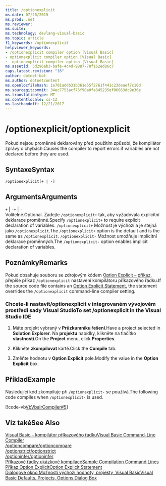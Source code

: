```yaml
---
title: /optionexplicit
ms.date: 07/20/2015
ms.prod: .net
ms.reviewer: 
ms.suite: 
ms.technology: devlang-visual-basic
ms.topic: article
f1_keywords: /optionexplicit
helpviewer_keywords:
- /optionexplicit compiler option [Visual Basic]
- optionexplicit compiler option [Visual Basic]
- -optionexplicit compiler option [Visual Basic]
ms.assetid: 5d296ab3-bafe-4c4d-9887-78f162ed86c7
caps.latest.revision: "16"
author: dotnet-bot
ms.author: dotnetcontent
ms.openlocfilehash: 1e701addb31b361e55f2761f441c23deaef7c10d
ms.sourcegitcommit: 34ec7753acf76f90a0fa845235ef06663dc9e36e
ms.translationtype: MT
ms.contentlocale: cs-CZ
ms.lasthandoff: 12/21/2017
---
```

# <a name="optionexplicit"></a><span data-ttu-id="1d887-102">/optionexplicit</span><span class="sxs-lookup"><span data-stu-id="1d887-102">/optionexplicit</span></span>
<span data-ttu-id="1d887-103">Pokud nejsou proměnné deklarovány před použitím způsobí, že kompilátor zprávy o chybách.</span><span class="sxs-lookup"><span data-stu-id="1d887-103">Causes the compiler to report errors if variables are not declared before they are used.</span></span>  
  
## <a name="syntax"></a><span data-ttu-id="1d887-104">Syntaxe</span><span class="sxs-lookup"><span data-stu-id="1d887-104">Syntax</span></span>  
  
```  
/optionexplicit[+ | -]  
```  
  
## <a name="arguments"></a><span data-ttu-id="1d887-105">Arguments</span><span class="sxs-lookup"><span data-stu-id="1d887-105">Arguments</span></span>  
 <span data-ttu-id="1d887-106">`+` &#124; `-`</span><span class="sxs-lookup"><span data-stu-id="1d887-106">`+` &#124; `-`</span></span>  
 <span data-ttu-id="1d887-107">Volitelné.</span><span class="sxs-lookup"><span data-stu-id="1d887-107">Optional.</span></span> <span data-ttu-id="1d887-108">Zadejte `/optionexplicit+` tak, aby vyžadovala explicitní deklarace proměnné.</span><span class="sxs-lookup"><span data-stu-id="1d887-108">Specify `/optionexplicit+` to require explicit declaration of variables.</span></span> <span data-ttu-id="1d887-109">`/optionexplicit+` Možnost je výchozí a je stejná jako `/optionexplicit`.</span><span class="sxs-lookup"><span data-stu-id="1d887-109">The `/optionexplicit+` option is the default and is the same as `/optionexplicit`.</span></span> <span data-ttu-id="1d887-110">`/optionexplicit-` Možnost umožňuje implicitní deklarace proměnných.</span><span class="sxs-lookup"><span data-stu-id="1d887-110">The `/optionexplicit-` option enables implicit declaration of variables.</span></span>  
  
## <a name="remarks"></a><span data-ttu-id="1d887-111">Poznámky</span><span class="sxs-lookup"><span data-stu-id="1d887-111">Remarks</span></span>  
 <span data-ttu-id="1d887-112">Pokud obsahuje souboru se zdrojovým kódem [Option Explicit – příkaz](../../../visual-basic/language-reference/statements/option-explicit-statement.md), přepíše příkaz `/optionexplicit` nastavení kompilátoru příkazového řádku.</span><span class="sxs-lookup"><span data-stu-id="1d887-112">If the source code file contains an [Option Explicit Statement](../../../visual-basic/language-reference/statements/option-explicit-statement.md), the statement overrides the `/optionexplicit` command-line compiler setting.</span></span>  
  
### <a name="to-set-optionexplicit-in-the-visual-studio-ide"></a><span data-ttu-id="1d887-113">Chcete-li nastavit/optionexplicit v integrovaném vývojovém prostředí sady Visual Studio</span><span class="sxs-lookup"><span data-stu-id="1d887-113">To set /optionexplicit in the Visual Studio IDE</span></span>  
  
1.  <span data-ttu-id="1d887-114">Máte projekt vybraný v **Průzkumníku řešení**.</span><span class="sxs-lookup"><span data-stu-id="1d887-114">Have a project selected in **Solution Explorer**.</span></span> <span data-ttu-id="1d887-115">Na **projektu** nabídky, klikněte na tlačítko **vlastnosti**.</span><span class="sxs-lookup"><span data-stu-id="1d887-115">On the **Project** menu, click **Properties**.</span></span>   
  
2.  <span data-ttu-id="1d887-116">Klikněte **zkompilovat** kartě.</span><span class="sxs-lookup"><span data-stu-id="1d887-116">Click the **Compile** tab.</span></span>  
  
3.  <span data-ttu-id="1d887-117">Změňte hodnotu v **Option Explicit** pole.</span><span class="sxs-lookup"><span data-stu-id="1d887-117">Modify the value in the **Option Explicit** box.</span></span>  
  
## <a name="example"></a><span data-ttu-id="1d887-118">Příklad</span><span class="sxs-lookup"><span data-stu-id="1d887-118">Example</span></span>  
 <span data-ttu-id="1d887-119">Následující kód zkompiluje při `/optionexplicit-` se používá.</span><span class="sxs-lookup"><span data-stu-id="1d887-119">The following code compiles when `/optionexplicit-` is used.</span></span>  
  
 [!code-vb[VbVbalrCompiler#5](../../../visual-basic/reference/command-line-compiler/codesnippet/VisualBasic/optionexplicit_1.vb)]  
  
## <a name="see-also"></a><span data-ttu-id="1d887-120">Viz také</span><span class="sxs-lookup"><span data-stu-id="1d887-120">See Also</span></span>  
 [<span data-ttu-id="1d887-121">Visual Basic – kompilátor příkazového řádku</span><span class="sxs-lookup"><span data-stu-id="1d887-121">Visual Basic Command-Line Compiler</span></span>](../../../visual-basic/reference/command-line-compiler/index.md)  
 [<span data-ttu-id="1d887-122">/optioncompare</span><span class="sxs-lookup"><span data-stu-id="1d887-122">/optioncompare</span></span>](../../../visual-basic/reference/command-line-compiler/optioncompare.md)  
 [<span data-ttu-id="1d887-123">/optionstrict</span><span class="sxs-lookup"><span data-stu-id="1d887-123">/optionstrict</span></span>](../../../visual-basic/reference/command-line-compiler/optionstrict.md)  
 [<span data-ttu-id="1d887-124">/optioninfer</span><span class="sxs-lookup"><span data-stu-id="1d887-124">/optioninfer</span></span>](../../../visual-basic/reference/command-line-compiler/optioninfer.md)  
 [<span data-ttu-id="1d887-125">Příkazové řádky ukázkové kompilace</span><span class="sxs-lookup"><span data-stu-id="1d887-125">Sample Compilation Command Lines</span></span>](../../../visual-basic/reference/command-line-compiler/sample-compilation-command-lines.md)  
 [<span data-ttu-id="1d887-126">Příkaz Option Explicit</span><span class="sxs-lookup"><span data-stu-id="1d887-126">Option Explicit Statement</span></span>](../../../visual-basic/language-reference/statements/option-explicit-statement.md)  
 [<span data-ttu-id="1d887-127">Dialogové okno Možnosti výchozí hodnoty, projekty, Visual Basic</span><span class="sxs-lookup"><span data-stu-id="1d887-127">Visual Basic Defaults, Projects, Options Dialog Box</span></span>](/visualstudio/ide/reference/visual-basic-defaults-projects-options-dialog-box)
